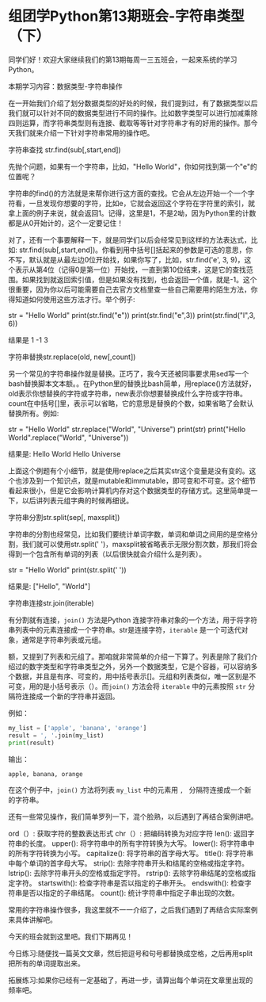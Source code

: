 # 组团学Python第13期班会-字符串类型（下）

同学们好！欢迎大家继续我们的第13期每周一三五班会，一起来系统的学习Python。

本期学习内容：数据类型-字符串操作

在一开始我们介绍了划分数据类型的好处的时候，我们提到过，有了数据类型以后我们就可以针对不同的数据类型进行不同的操作。比如数字类型可以进行加减乘除四则运算，而字符串类型则有连接、截取等等针对字符串才有的好用的操作。那今天我们就来介绍一下针对字符串常用的操作吧。

字符串查找 str.find(sub[,start,end])

先抛个问题，如果有一个字符串，比如，"Hello World"，你如何找到第一个"e"的位置呢？

字符串的find()的方法就是来帮你进行这方面的查找。它会从左边开始一个一个字符看，一旦发现你想要的字符，比如e，它就会返回这个字符在字符里的索引，就拿上面的例子来说，就会返回1。记得，这里是1，不是2呦，因为Python里的计数都是从0开始计的，这个一定要记住！

对了，还有一个事要解释一下，就是同学们以后会经常见到这样的方法表达式，比如: str.find(sub[,start,end])。你看到用中括号[]括起来的参数是可选的意思，你不写，默认就是从最左边0位开始找，如果你写了，比如，str.find('e', 3, 9)，这个表示从第4位（记得0是第一位）开始找，一直到第10位结束，这是它的查找范围。如果找到就返回索引值，但是如果没有找到，也会返回一个值，就是-1。这个很重要，因为你以后可能需要自己去官方文档里查一些自己需要用的陌生方法，你得知道如何使用这些方法才行。举个例子:

str = "Hello World"
print(str.find("e"))
print(str.find("e",3))
print(str.find("l",3, 6))

结果是
1
-1
3

字符串替换str.replace(old, new[,count])

另一个常见的字符串操作就是替换。正巧了，我今天还被同事要求用sed写一个bash替换脚本文本额。。在Python里的替换比bash简单，用replace()方法就好，old表示你想替换的字符或字符串，new表示你想要替换成什么字符或字符串。count在中括号[]里，表示可以省略，它的意思是替换的个数，如果省略了会默认替换所有。例如:

str = "Hello World"
str.replace("World", "Universe")
print(str)
print("Hello World".replace("World", "Universe"))

结果是:
Hello World
Hello Universe

上面这个例题有个小细节，就是使用replace之后其实str这个变量是没有变的。这个也涉及到一个知识点，就是mutable和immutable，即可变和不可变。这个细节看起来很小，但是它会影响计算机内存对这个数据类型的存储方式。这里简单提一下，以后讲列表元组字典的时候再细说。

字符串分割str.split(sep[, maxsplit])

字符串的分割也经常见，比如我们要统计单词字数，单词和单词之间用的是空格分割，我们就可以使用str.split(' ')，maxsplit被省略表示无限分割次数，那我们将会得到一个包含所有单词的列表（以后很快就会介绍什么是列表）。

str = "Hello World"
print(str.split(' '))

结果是:
["Hello", "World"]

字符串连接str.join(iterable)

有分割就有连接，`join()` 方法是Python 连接字符串对象的一个方法，用于将字符串列表中的元素连接成一个字符串。str是连接字符，`iterable` 是一个可迭代对象，通常是字符串列表或元组。

额，又提到了列表和元组了。那咱就非常简单的介绍一下算了。列表是除了我们介绍过的数字类型和字符串类型之外，另外一个数据类型，它是个容器，可以容纳多个数据，并且是有序、可变的，用中括号表示[]。元组和列表类似，唯一区别是不可变，用的是小括号表示（）。而`join()` 方法会将 `iterable` 中的元素按照 `str` 分隔符连接成一个新的字符串并返回。

例如：

```python
my_list = ['apple', 'banana', 'orange']
result = ', '.join(my_list)
print(result)
```

输出：

```
apple, banana, orange
```

在这个例子中，`join()` 方法将列表 `my_list` 中的元素用 `, ` 分隔符连接成一个新的字符串。

还有一些常见操作，我们简单罗列一下，混个脸熟，以后遇到了再结合案例讲吧。

ord（）: 获取字符的整数表达形式
chr（）: 把编码转换为对应字符
len(): 返回字符串的长度。
upper(): 将字符串中的所有字符转换为大写。
lower(): 将字符串中的所有字符转换为小写。
capitalize(): 将字符串的首字母大写。
title(): 将字符串中每个单词的首字母大写。
strip(): 去除字符串开头和结尾的空格或指定字符。
lstrip(): 去除字符串开头的空格或指定字符。
rstrip(): 去除字符串结尾的空格或指定字符。
startswith(): 检查字符串是否以指定的子串开头。
endswith(): 检查字符串是否以指定的子串结尾。
count(): 统计字符串中指定子串出现的次数。

常用的字符串操作很多，我这里就不一一介绍了，之后我们遇到了再结合实际案例来具体讲解吧。

今天的班会就到这里吧。我们下期再见！

今日练习:随便找一篇英文文章，然后把逗号和句号都替换成空格，之后再用split把所有的单词提取出来。

拓展练习:如果你已经有一定基础了，再进一步，请算出每个单词在文章里出现的频率吧。


